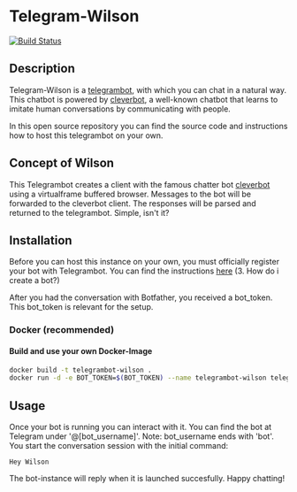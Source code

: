 # Telegram-Wilson
[![Build Status](https://drone.quving.com/api/badges/Quving/telegrambot-wilson/status.svg)](https://drone.quving.com/Quving/telegrambot-wilson)

## Description
Telegram-Wilson is a [telegrambot](https://core.telegram.org/bots/api), with which you can chat in a natural way. This chatbot is powered by [cleverbot](https://www.cleverbot.com/), a well-known chatbot that learns to imitate human conversations by communicating with people.

In this open source repository you can find the source code and instructions how to host this telegrambot on your own.

## Concept of Wilson
This Telegrambot creates a client with the famous chatter bot [cleverbot](http://www.cleverbot.com/) using a virtualframe buffered browser. Messages to the bot will be forwarded to the cleverbot client. The responses will be parsed and returned to the telegrambot. Simple, isn't it?

## Installation
Before you can host this instance on your own, you must officially register your bot with Telegrambot. You can find the instructions [here](https://core.telegram.org/bots) (3. How do i create a bot?)

After you had the conversation with Botfather, you received a bot_token. This bot_token is relevant for the setup.

### Docker (recommended)
#### Build and use your own Docker-Image
```bash
docker build -t telegrambot-wilson .
docker run -d -e BOT_TOKEN=$(BOT_TOKEN) --name telegrambot-wilson telegrambot-wilson
```

## Usage
Once your bot is running you can interact with it. You can find the bot at Telegram under '@[bot_username]'. Note: bot_username ends with 'bot'. You start the conversation session with the initial command:
```
Hey Wilson
```

The bot-instance will reply when it is launched succesfully. Happy chatting!
